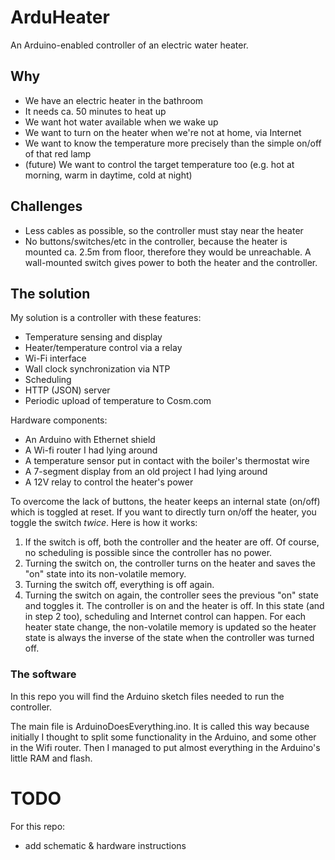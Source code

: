 ArduHeater
==========

An Arduino-enabled controller of an electric water heater.

Why
---
* We have an electric heater in the bathroom
* It needs ca. 50 minutes to heat up
* We want hot water available when we wake up
* We want to turn on the heater when we're not at home, via Internet
* We want to know the temperature more precisely than the simple on/off of that red lamp
* (future) We want to control the target temperature too (e.g. hot at morning, warm in daytime, cold at night)

Challenges
----------
* Less cables as possible, so the controller must stay near the heater
* No buttons/switches/etc in the controller, because the heater is mounted ca. 2.5m from floor,
  therefore they would be unreachable. A wall-mounted switch gives power to both the heater and the controller.

The solution
------------
My solution is a controller with these features:

* Temperature sensing and display
* Heater/temperature control via a relay
* Wi-Fi interface
* Wall clock synchronization via NTP
* Scheduling
* HTTP (JSON) server
* Periodic upload of temperature to Cosm.com

Hardware components:

* An Arduino with Ethernet shield
* A Wi-fi router I had lying around
* A temperature sensor put in contact with the boiler's thermostat wire
* A 7-segment display from an old project I had lying around
* A 12V relay to control the heater's power

To overcome the lack of buttons, the heater keeps an internal state (on/off) which is toggled at reset. If you
want to directly turn on/off the heater, you toggle the switch *twice*. Here is how it works:

1. If the switch is off, both the controller and the heater are off. Of course, no scheduling is possible since
the controller has no power.
2. Turning the switch on, the controller turns on the heater and saves the "on" state into its non-volatile memory.
3. Turning the switch off, everything is off again.
4. Turning the switch on again, the controller sees the previous "on" state and toggles it. The controller is on and
   the heater is off. In this state (and in step 2 too), scheduling and Internet control can happen. For each heater
   state change, the non-volatile memory is updated so the heater state is always the inverse of the state when the
   controller was turned off.

### The software
In this repo you will find the Arduino sketch files needed to run the controller.

The main file is ArduinoDoesEverything.ino. It is called this way because initially I thought to split
some functionality in the Arduino, and some other in the Wifi router. Then I managed to put almost everything in the
Arduino's little RAM and flash.


TODO
====
For this repo:
* add schematic & hardware instructions

